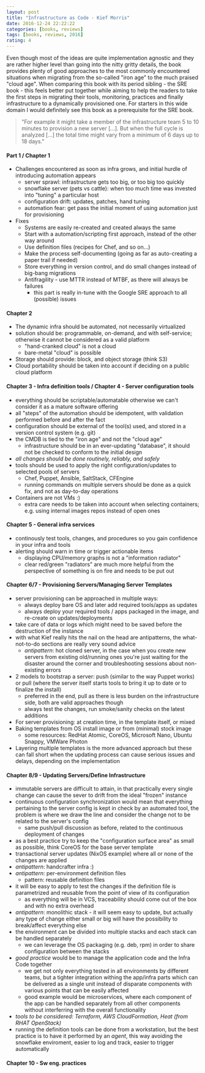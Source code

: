 ```yaml
---
layout: post
title: "Infrastructure as Code - Kief Morris"
date: 2016-12-24 22:22:22
categories: [books, reviews]
tags: [books, reviews, 2016]
rating: 4
---
```


Even though most of the ideas are quite implementation agnostic and they are rather higher level than going into the nitty gritty details, the book provides plenty of good approaches to the most commonly encountered situations when migrating from the so-called "iron age" to the much praised "cloud age".
When comparing this book with its period sibling - the SRE book - this feels better put together while aiming to help the readers to take the first steps in migrating their tools, monitoring, practices and finally infrastructure to a dynamically provisioned one.
For starters in this wide domain I would definitely see this book as a prerequisite for the SRE book.

> "For example it might take a member of the infrastructure team 5 to 10 minutes to provision a new server [...]. But when the full cycle is analyzed [...] the total time might vary from a minimum of 6 days up to 18 days."

#### Part 1 / Chapter 1
- Challenges encountered as soon as infra grows, and initial hurdle of introducing automation appears
    - server sprawl: infrastructure gets too big, or too big too quickly
    - snowflake server (pets vs cattle):  when too much time was invested into "tuning" a particular host
    - configuration drift: updates, patches, hand tuning
    - automation fear: get pass the initial moment of using automation just for provisioning
- Fixes
    - Systems are easily re-created and created always the same
    - Start with a automation/scripting first approach, instead of the other way around
    - Use definition files (recipes for Chef, and so on...)
    - Make the process self-documenting (going as far as auto-creating a paper trail if needed)
    - Store everything in version control, and do small changes instead of big-bang migrations
    - Antifragility - use MTTR instead of MTBF, as there will always be failures
        - this part is really in-tune with the Google SRE approach to all (possible) issues

#### Chapter 2
- The dynamic infra should be automated, not necessarily virtualized
- solution should be: programmable, on-demand, and with self-service; otherwise it cannot be considered as a valid platform
    - "hand-cranked cloud" is not a cloud
    - bare-metal "cloud" is possible
- Storage should provide: block, and object storage (think S3)
- Cloud portability should be taken into account if deciding on a public cloud platform

#### Chapter 3 - Infra definition tools / Chapter 4 - Server configuration tools
- everything should be scriptable/automatable otherwise we can't consider it as a mature software offering
- all "steps" of the automation should be idempotent, with validation performed before and after the fact
- configuration should be external of the tool(s) used, and stored in a version control system (e.g. git)
- the CMDB is tied to the "iron age" and not the "cloud age"
    - infrastructure should be in an ever-updating "database", it should not be checked to conform to the initial design
- _all changes should be done routinely, reliably, and safely_
- tools should be used to apply the right configuration/updates to selected pools of servers
    - Chef, Puppet, Ansible, SaltStack, CFEngine
    - running commands on multiple servers should be done as a quick fix, and not as day-to-day operations
- Containers are not VMs :)
    - extra care needs to be taken into account when selecting containers; e.g. using internal images repos instead of open ones

#### Chapter 5 - General infra services
- continously test tools, changes, and procedures so you gain confidence in your infra and tools
- alerting should warn in time or trigger actionable items
    - displaying CPU/memory graphs is not a "information radiator"
    - clear red/green "radiators" are much more helpful from the perspective of something is on fire and needs to be put out

#### Chapter 6/7 - Provisioning Servers/Managing Server Templates
- server provisioning can be approached in multiple ways:
    - always deploy bare OS and later add required tools/apps as updates
    - always deploy your required tools / apps packaged in the image, and re-create on updates/deployments
- take care of data or logs which might need to be saved before the destruction of the instance
- with what Kief really hits the nail on the head are antipatterns, the what-not-to-do sections are really very sound advice
    - *antipattern*: hot cloned server, in the case when you create new servers from existing old/running ones you're just waiting for the disaster around the corner and troubleshooting sessions about non-existing errors
- 2 models to bootstrap a server: push (similar to the way Puppet works) or pull (where the server itself starts tools to bring it up to date or to finalize the install)
    - preferred in the end, pull as there is less burden on the infrastructure side, both are valid approaches though
    - always test the changes, run smoke/sanity checks on the latest additions
- For server provisioning: at creation time, in the template itself, or mixed
- Baking templates from OS install image or from (minimal) stock image
    - some resources: RedHat Atomic, CoreOS, Microsoft Nano, Ubuntu Snappy, VMWare Photon
- Layering multiple templates is the more advanced approach but these can fall short when the updating process can cause serious issues and delays, depending on the implementation

#### Chapter 8/9 - Updating Servers/Define Infrastructure
- immutable servers are difficult to attain, in that practically every single change can cause the sever to drift from the ideal "frozen" instance
- continuous configuration synchronization would mean that everything pertaining to the server config is kept in check by an automated tool, the problem is where we draw the line and consider the change not to be related to the server's config
    - same push/pull discussion as before, related to the continuous deployment of changes
- as a best practice try to keep the "configuration surface area" as small as possible, think CoreOS for the base server template
- transactional server updates (NixOS example) where all or none of the changes are applied
- *antipattern*: handcrafter infra :)
- *antipattern*: per-environment definition files
    - pattern: reusable definition files
- it will be easy to apply to test the changes if the definition file is parametrized and reusable from the point of view of its configuration
    - as everything will be in VCS, traceability should come out of the box and with no extra overhead
- *antipattern*: monolithic stack - it will seem easy to update, but actually any type of change either small or big will have the possibility to break/affect everything else
- the environment can be divided into multiple stacks and each stack can be handled separately
    - we can leverage the OS packaging (e.g. deb, rpm) in order to share configuration between the stacks
- *good practice* would be to manage the application code and the Infra Code together
    - we get not only everything tested in all environments by different teams, but a tighter integration withing the app/infra parts which can be delivered as a single unit instead of disparate components with various points that can be easily affected
    - good example would be microservices, where each component of the app can be handled separately from all other components without interferring with the overall functionality
- _tools to be considered: Terraform, AWS CloudFormation, Heat (from RHAT OpenStack)_
- running the definition tools can be done from a workstation, but the best practice is to have it performed by an _agent_, this way avoiding the snowflake enviroment, easier to log and track, easier to trigger automatically

#### Chapter 10 - Sw eng. practices
